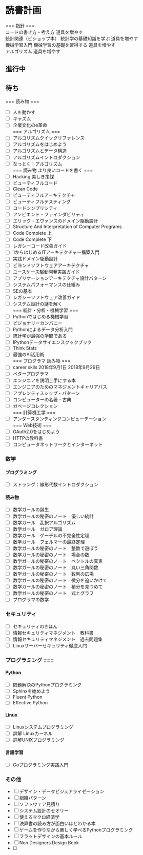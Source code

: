 # 読書計画  
=== 指針 ===  
コードの書き方・考え方 道具を増やす  
統計関連（ビショップ本） 統計学の基礎知識を学ぶ 道具を増やす  
機械学習入門 機械学習の基礎を習得する 道具を増やす  
アルゴリズム 道具を増やす  

## 進行中  
## 待ち  
=== 読み物 ===  
- [ ] 人を動かす  
- [ ] キャズム  
- [ ] 企業文化のe革命  
=== アルゴリズム ===  
- [ ] アルゴリズムクイックリファレンス  
- [ ] アルゴリズムをはじめよう  
- [ ] アルゴリズムとデータ構造  
- [ ] アルゴリズムイントロダクション  
- [ ] なっとく！アルゴリズム  
=== 読み物 より良いコードを書く ===  
- [ ] Hacking 美しき策謀  
- [ ] ビューティフルコード  
- [ ] Clean Code  
- [ ] ビューティフルアーキテクチャ  
- [ ] ビューティフルテスティング  
- [ ] コードシンプリシティ  
- [ ] アンビエント・ファインダビリティ  
- [ ] エリック・エヴァンスのドメイン駆動設計  
- [ ] Structure And Interpretation of Computer Programs  
- [ ] Code Complete 上  
- [ ] Code Complete 下  
- [ ] レガシーコード改善ガイド  
- [ ] 1からはじめるITアーキテクチャー構築入門  
- [ ] 実践ドメイン駆動設計  
- [ ] ビヨンドソフトウェアアーキテクチャ  
- [ ] ユースケース駆動開発実践ガイド  
- [ ] アプリケーションアーキテクチャ設計パターン  
- [ ] システムパフォーマンスの仕組み  
- [ ] SEの基本  
- [ ] レガシーソフトウェア改善ガイド  
- [ ] システム設計の謎を解く  
=== 統計・分析・機械学習 ===  
- [ ] Pythonではじめる機械学習  
- [ ] ビジョナリーカンパニー  
- [ ] Pythonによるデータ分析入門  
- [ ] 統計学が最強の学問である  
- [ ] IPythonデータサイエンスクックブック  
- [ ] Think Stats  
- [ ] 最強のAI活用術  
=== プログラマ 読み物 ===  
- [ ] career skils 2018年9月1日 2018年9月29日  
- [ ] ベタープログラマ  
- [ ] エンジニアを説明上手にする本  
- [ ] エンジニアのためのマネジメントキャリアパス  
- [ ] アプレンティスシップ・パターン  
- [ ] コンピューターの名著・古典  
- [ ] ガベージコレクション  
=== 計算機工学 ===  
- [ ] アンダースタンディングコンピューテーション  
=== Web技術 ===  
- [ ] OAuth2.0をはじめよう  
- [ ] HTTPの教科書  
- [ ] コンピュータネットワークとインターネット  
### 数学
#### プログラミング
- [ ] ストラング：線形代数イントロダクション  
#### 読み物
- [ ] 数学ガールの誕生  
- [ ] 数学ガールの秘密のノート　優しい統計  
- [ ] 数学ガール　乱択アルゴリズム  
- [ ] 数学ガール　ガロア理論  
- [ ] 数学ガール　ゲーデルの不完全性定理  
- [ ] 数学ガール　フェルマーの最終定理  
- [ ] 数学ガールの秘密のノート　整数で遊ぼう  
- [ ] 数学ガールの秘密のノート　場合の数  
- [ ] 数学ガールの秘密のノート　ベクトルの真実  
- [ ] 数学ガールの秘密のノート　丸い三角関数  
- [ ] 数学ガールの秘密のノート　数列の広場  
- [ ] 数学ガールの秘密のノート　微分を追いかけて  
- [ ] 数学ガールの秘密のノート　積分を見つめて  
- [ ] 数学ガールの秘密のノート　式とグラフ  
- [ ] プログラマの数学  

### セキュリティ
- [ ] セキュリティのきほん  
- [ ] 情報セキュリティマネジメント　教科書  
- [ ] 情報セキュリティマネジメント　過去問題集  
- [ ] Linuxサーバーセキュリティ徹底入門  

### プログラミング ===  
#### Python
- [ ] 問題解決のPythonプログラミング  
- [ ] Sphinxを始めよう  
- [ ] Fluent Python  
- [ ] Effective Python  
#### Linux
- [ ] Linuxシステムプログラミング  
- [ ] 詳解 Linuxカーネル  
- [ ] 詳解UNIXプログラミング  
#### 言語学習 
- [ ] Goプログラミング実践入門  

### その他
- [ ] デザイン・データビジュアライゼーション  
- [ ] 組織パターン  
- [ ] ソフトウェア見積り  
- [ ] システム設計のセオリー  
- [ ] 使えるマクロ経済学  
- [ ] 決算書の読み方が面白いほどわかる本 
- [ ] ゲームを作りながら楽しく学べるPythonプログラミング  
- [ ] フラットデザインの基本ルール  
- [ ] Non Designers Design Book  
- [ ]   
